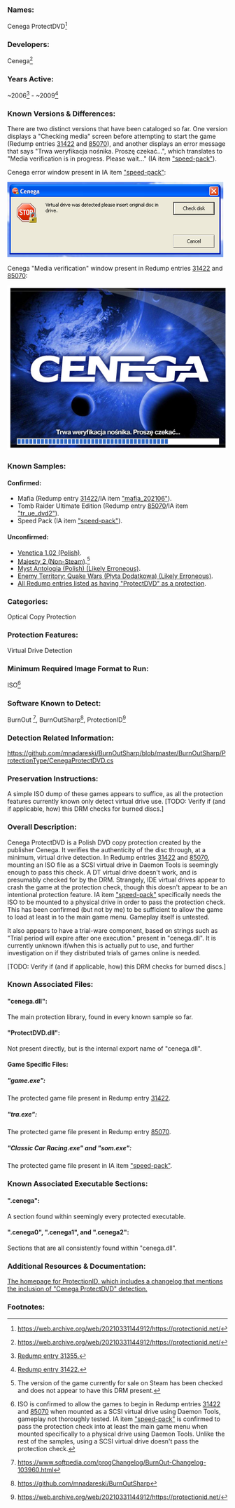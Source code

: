### Names:

Cenega ProtectDVD[^1]

### Developers:

Cenega[^1]

### Years Active: 

~2006[^2] - ~2009[^3]

### Known Versions & Differences: 

There are two distinct versions that have been cataloged so far. One version displays a "Checking media" screen before attempting to start the game (Redump entries [31422](http://redump.org/disc/31422) and [85070](http://redump.org/disc/85070/)), and another displays an error message that says "Trwa weryfikacja nośnika. Proszę czekać…", which translates to "Media verification is in progress. Please wait…" (IA item ["speed-pack"](https://archive.org/details/speed-pack)).

Cenega error window present in IA item ["speed-pack"](https://archive.org/details/speed-pack):

!["Cenega" - "Virtual drive was detected please insert original disc in drive." - "Check disk" - "Cancel"](./Cenega_ProtectDVD_Error_Message.png "Cenega error window.")

Cenega "Media verification" window present in Redump entries [31422](http://redump.org/disc/31422) and [85070](http://redump.org/disc/85070/):

!["Cenega" - "Trwa weryfikacja nośnika. Proszę czekać…".](./Cenega_ProtectDVD_Media_Verification.png "Cenega 'Media Verification' Window")

### Known Samples: 

#### Confirmed: 

* Mafia (Redump entry [31422](http://redump.org/disc/31422)/IA item ["mafia_202106"](https://archive.org/details/mafia_202106)).
* Tomb Raider Ultimate Edition (Redump entry [85070](http://redump.org/disc/85070/)/IA item ["tr_ue_dvd2"](https://archive.org/details/tr_ue_dvd2)).
* Speed Pack (IA item ["speed-pack"](https://archive.org/details/speed-pack)).

#### Unconfirmed:

* [Venetica 1.02 (Polish)](https://fileforums.com/showthread.php?t=87754).
* [Majesty 2 (Non-Steam)](https://www.shouldiremoveit.com/Majesty-2-41020-program.aspx).[^4]
* [Myst Antologia (Polish) (Likely Erroneous)](http://redump.org/disc/31355/).
* [Enemy Territory: Quake Wars (Płyta Dodatkowa) (Likely Erroneous)](http://redump.org/disc/23716/).
* [All Redump entries listed as having "ProtectDVD" as a protection](http://redump.org/discs/quicksearch/protectdvd/protection/only).

### Categories: 

Optical Copy Protection

### Protection Features:

Virtual Drive Detection

### Minimum Required Image Format to Run:

ISO[^8]

### Software Known to Detect:

BurnOut [^5], BurnOutSharp[^6], ProtectionID[^7]

### Detection Related Information:

https://github.com/mnadareski/BurnOutSharp/blob/master/BurnOutSharp/ProtectionType/CenegaProtectDVD.cs

### Preservation Instructions:

A simple ISO dump of these games appears to suffice, as all the protection features currently known only detect virtual drive use. [TODO: Verify if (and if applicable, how) this DRM checks for burned discs.]

### Overall Description:

Cenega ProtectDVD is a Polish DVD copy protection created by the publisher Cenega. It verifies the authenticity of the disc through, at a minimum, virtual drive detection. In Redump entries [31422](http://redump.org/disc/31422) and [85070](http://redump.org/disc/85070/), mounting an ISO file as a SCSI virtual drive in Daemon Tools is seemingly enough to pass this check. A DT virtual drive doesn't work, and is presumably checked for by the DRM. Strangely, IDE virtual drives appear to crash the game at the protection check, though this doesn't appear to be an intentional protection feature. IA item ["speed-pack"](https://archive.org/details/speed-pack) specifically needs the ISO to be mounted to a physical drive in order to pass the protection check. This has been confirmed (but not by me) to be sufficient to allow the game to load at least in to the main game menu. Gameplay itself is untested.

It also appears to have a trial-ware component, based on strings such as "Trial period will expire after one execution." present in "cenega.dll". It is currently unknown if/when this is actually put to use, and further investigation on if they distributed trials of games online is needed.

[TODO: Verify if (and if applicable, how) this DRM checks for burned discs.]

### Known Associated Files:

#### "cenega.dll": 
The main protection library, found in every known sample so far.

#### "ProtectDVD.dll":
Not present directly, but is the internal export name of "cenega.dll".

#### Game Specific Files:

##### "game.exe":
The protected game file present in Redump entry [31422](http://redump.org/disc/31422).

##### "tra.exe":
The protected game file present in Redump entry [85070](http://redump.org/disc/85070).

#####  "Classic Car Racing.exe" and "som.exe":
The protected game file present in IA item ["speed-pack"](https://archive.org/details/speed-pack).

### Known Associated Executable Sections:

#### ".cenega":
A section found within seemingly every protected executable.

#### ".cenega0", ".cenega1", and ".cenega2":
Sections that are all consistently found within "cenega.dll".

### Additional Resources & Documentation:
[The homepage for ProtectionID, which includes a changelog that mentions the inclusion of "Cenega ProtectDVD" detection.](http://www.gameburnworld.com/cdridentifyingtools.shtml)

### Footnotes:
[^1]: https://web.archive.org/web/20210331144912/https://protectionid.net/
[^2]: [Redump entry 31355.](http://redump.org/disc/31355)
[^3]: [Redump entry 31422.](http://redump.org/disc/31422)
[^4]: The version of the game currently for sale on Steam has been checked and does not appear to have this DRM present.
[^5]: https://www.softpedia.com/progChangelog/BurnOut-Changelog-103960.html
[^6]: https://github.com/mnadareski/BurnOutSharp
[^7]: https://web.archive.org/web/20210331144912/https://protectionid.net/
[^8]: ISO is confirmed to allow the games to begin in Redump entries [31422](http://redump.org/disc/31422) and [85070](http://redump.org/disc/85070/) when mounted as a SCSI virtual drive using Daemon Tools, gameplay not thoroughly tested. IA item ["speed-pack"](https://archive.org/details/speed-pack) is confirmed to pass the protection check into at least the main game menu when mounted specifically to a physical drive using Daemon Tools. Unlike the rest of the samples, using a SCSI virtual drive doesn't pass the protection check.
